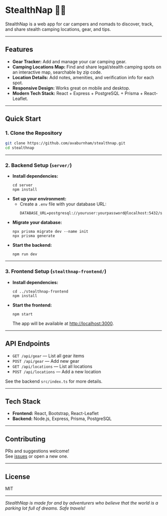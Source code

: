 # StealthNap 🚙🌙

StealthNap is a web app for car campers and nomads to discover, track, and share stealth camping locations, gear, and tips.

---

## Features

- **Gear Tracker:** Add and manage your car camping gear.
- **Camping Locations Map:** Find and share legal/stealth camping spots on an interactive map, searchable by zip code.
- **Location Details:** Add notes, amenities, and verification info for each spot.
- **Responsive Design:** Works great on mobile and desktop.
- **Modern Tech Stack:** React + Express + PostgreSQL + Prisma + React-Leaflet.

---

## Quick Start

### 1. Clone the Repository

```bash
git clone https://github.com/avaburnham/stealthnap.git
cd stealthnap
```

---

### 2. Backend Setup (`server/`)

- **Install dependencies:**
    ```
    cd server
    npm install
    ```
- **Set up your environment:**
    - Create a `.env` file with your database URL:
        ```
        DATABASE_URL=postgresql://youruser:yourpassword@localhost:5432/stealthnap
        ```
- **Migrate your database:**
    ```
    npx prisma migrate dev --name init
    npx prisma generate
    ```
- **Start the backend:**
    ```
    npm run dev
    ```

---

### 3. Frontend Setup (`stealthnap-frontend/`)

- **Install dependencies:**
    ```
    cd ../stealthnap-frontend
    npm install
    ```
- **Start the frontend:**
    ```
    npm start
    ```
    The app will be available at [http://localhost:3000](http://localhost:3000).

---

## API Endpoints

- `GET /api/gear` — List all gear items
- `POST /api/gear` — Add new gear
- `GET /api/locations` — List all locations
- `POST /api/locations` — Add a new location

See the backend `src/index.ts` for more details.

---

## Tech Stack

- **Frontend:** React, Bootstrap, React-Leaflet
- **Backend:** Node.js, Express, Prisma, PostgreSQL

---

## Contributing

PRs and suggestions welcome!  
See [issues](https://github.com/avaburnham/stealthnap/issues) or open a new one.

---

## License

MIT

---

*StealthNap is made for and by adventurers who believe that the world is a parking lot full of dreams. Safe travels!*
